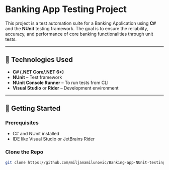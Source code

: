# Banking App Testing Project

This project is a test automation suite for a Banking Application using **C#** and the **NUnit** testing framework. 
The goal is to ensure the reliability, accuracy, and performance of core banking functionalities through unit tests.

---

## 🧪 Technologies Used

- **C# (.NET Core/.NET 6+)**
- **NUnit** – Test framework
- **NUnit Console Runner** – To run tests from CLI
- **Visual Studio** or **Rider** – Development environment

---

## 🚀 Getting Started

### Prerequisites

- C# and NUnit installed
- IDE like Visual Studio or JetBrains Rider

### Clone the Repo

```bash
git clone https://github.com/miljanamilunovic/Banking-app-NUnit-testing
```



